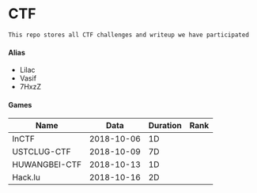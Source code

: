 # CTF

```
This repo stores all CTF challenges and writeup we have participated
```

#### Alias
* Lilac
* Vasif
* 7HxzZ

#### Games

| Name          | Data       | Duration | Rank |
| ------------- | ---------- | -------- | ---- |
| InCTF         | 2018-10-06 | 1D       |      |
| USTCLUG-CTF   | 2018-10-09 | 7D       |      |
| HUWANGBEI-CTF | 2018-10-13 | 1D       |      |
| Hack.lu       | 2018-10-16 | 2D       |      |
